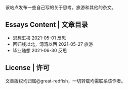 
该站点发布一些自己写的关于思考，旅游和其他的杂文。

## Essays Content | 文章目录

* 思想汇报 2021-05-01 反思
* 回归线以北，湾湾以西 2021-05-27 旅游
* 毕业随想 2021-06-30 反思
## License | 许可
文章版权均归属@great-redfish，一切转载均需联系该作者。
